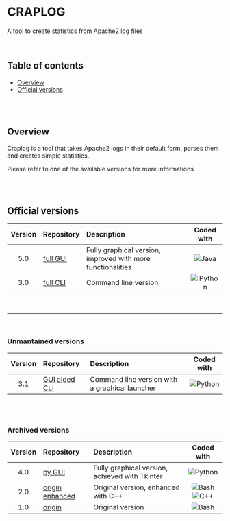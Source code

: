 # CRAPLOG
A tool to create statistics from Apache2 log files

<br/>

## Table of contents

- [Overview](#overview)
- [Official versions](#official-versions)

<br/><br/>

## Overview

Craplog is a tool that takes Apache2 logs in their default form, parses them and creates simple statistics.

Please refer to one of the available versions for more informations.

<br/><br/>

## Official versions

| Version | Repository | Description | Coded with |
| :-: | :-- | :-- | :-: |
| 5.0 | [full GUI](https://github.com/elB4RTO/craplog-fullGUI) | Fully graphical version, improved with more functionalities | ![Java](https://img.shields.io/badge/%20-Java-b07219) |
| 3.0 | [full CLI](https://github.com/elB4RTO/craplog-fullCLI) | Command line version | ![Python](https://img.shields.io/badge/%20-Python-3572A5) |

<br/><hr/><br/>

### Unmantained versions

| Version | Repository | Description | Coded with |
| :-: | :-- | :-- | :-: |
| 3.1 | [GUI aided CLI](https://github.com/elB4RTO/craplog-GUIaidedCLI) | Command line version with a graphical launcher | ![Python](https://img.shields.io/badge/%20-Python-3572A5) |c

<br/><br/>

### Archived versions

| Version | Repository | Description | Coded with |
| :-: | :-- | :-- | :-: |
| 4.0 | [py GUI](https://github.com/elB4RTO/craplog-pyGUI) | Fully graphical version, achieved with Tkinter | ![Python](https://img.shields.io/badge/%20-Python-3572A5) |
| 2.0 | [origin enhanced](https://github.com/elB4RTO/craplog-originEnhanced) | Original version, enhanced with C++ | ![Bash](https://img.shields.io/badge/%20-Bash-89e051) ![C++](https://img.shields.io/badge/%20-C++-f34b7d) |
| 1.0 | [origin](https://github.com/elB4RTO/craplog-origin) | Original version | ![Bash](https://img.shields.io/badge/%20-Bash-89e051) |


